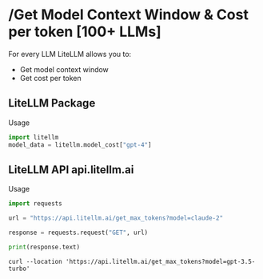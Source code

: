 # /Get Model Context Window & Cost per token [100+ LLMs]

For every LLM LiteLLM allows you to:
* Get model context window 
* Get cost per token 

## LiteLLM Package 
Usage
```python
import litellm
model_data = litellm.model_cost["gpt-4"]
```

## LiteLLM API api.litellm.ai
Usage
```python
import requests

url = "https://api.litellm.ai/get_max_tokens?model=claude-2"

response = requests.request("GET", url)

print(response.text)
```

```curl
curl --location 'https://api.litellm.ai/get_max_tokens?model=gpt-3.5-turbo'
```